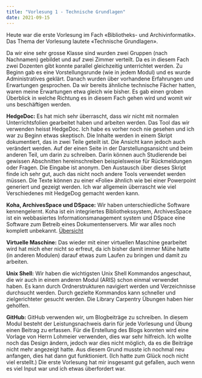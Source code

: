 ```yaml
---
title: "Vorlesung 1 - Technische Grundlagen"
date: 2021-09-15
---
```


Heute war die erste Vorlesung im Fach «Bibliotheks- und Archivinformatik». Das Thema der Vorlesung lautete «Technische Grundlagen». 

Da wir eine sehr grosse Klasse sind wurden zwei Gruppen (nach Nachnamen) gebildet und auf zwei Zimmer verteilt. Da es in diesem Fach zwei Dozenten gibt konnte parallel gleichzeitig unterrichtet werden. Zu Beginn gab es eine Vorstellungsrunde (wie in jedem Modul) und es wurde Administratives geklärt. Danach wurden über vorhandene Erfahrungen und Erwartungen gesprochen. Da wir bereits ähnliche technische Fächer hatten, waren meine Erwartungen etwa gleich wie bisher. Es gab einen groben Überblick in welche Richtung es in diesem Fach gehen wird und womit wir uns beschäftigen werden. 

**HedgeDoc:** Es hat mich sehr überrascht, dass wir nicht mit normalen Unterrichtsfolien gearbeitet haben und arbeiten werden. Das Tool das wir verwenden heisst HedgeDoc. Ich habe es vorher noch nie gesehen und ich war zu Beginn etwas skeptisch. Die Inhalte werden in einem Skript dokumentiert, das in zwei Teile geteilt ist. Die Ansicht kann jedoch auch verändert werden. Auf der einen Seite in der Darstellungsansicht und beim anderen Teil, um darin zu schreiben. Darin können auch Studierende bei gewissen Abschnitten hereinschreiben beispielsweise für Rückmeldungen oder Fragen. Die Eingabe ist anonym. Den Austausch über dieses Skript finde ich sehr gut, auch das nicht noch andere Tools verwendet werden müssen. Die Texte können zu einer «Folie» ähnlich wie bei einer Powerpoint generiert und gezeigt werden. Ich war allgemein überrascht wie viel Verschiedenes mit HedgeDog gemacht werden kann.

**Koha, ArchivesSpace und DSpace:** Wir haben unterschiedliche Software kennengelernt. Koha ist ein integriertes Bibliothekssystem, ArchivesSpace ist ein webbasiertes Informationsmanagement system und DSpace eine Software zum Betreib eines Dokumentenservers. Mir war alles noch komplett unbekannt. [Übersicht](https://bain.felixlohmeier.de/#/01_technische-grundlagen)

**Virtuelle Maschine:** Das wieder mit einer virtuellen Maschine gearbeitet wird hat mich eher nicht so erfreut, da ich bisher damit immer Mühe hatte (in anderen Modulen) darauf etwas zum Laufen zu bringen und damit zu arbeiten. 

**Unix Shell:** Wir haben die wichtigsten Unix Shell Kommandos angeschaut, die wir auch in einem anderen Modul (ARIS) schon einmal verwendet haben. Es kann durch Ordnerstrukturen navigiert werden und Verzeichnisse durchsucht werden. Durch gezielte Kommandos kann schneller und zielgerichteter gesucht werden. Die Library Carpentry Übungen haben hier geholfen.

**GitHub:** GitHub verwenden wir, um Blogbeiträge zu schreiben. In diesem Modul besteht der Leistungsnachweis darin für jede Vorlesung und Übung einen Beitrag zu erfassen. Für die Erstellung des Blogs konnten wird eine Vorlage von Herrn Lohmeier verwenden, dies war sehr hilfreich. Ich wollte noch das Design ändern, jedoch war dies nicht möglich, da es die Beiträge nicht mehr angezeigt hatte. Aus diesem Grund musste ich nochmal neu anfangen, dies hat dann gut funktioniert. (Ich hatte zum Glück noch nicht viel erstellt.)
Die erste Vorlesung hat mir insgesamt gut gefallen, auch wenn es viel Input war und ich etwas überfordert war.

